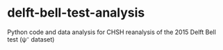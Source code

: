 # delft-bell-test-analysis
Python code and data analysis for CHSH reanalysis of the 2015 Delft Bell test (ψ⁻ dataset)
